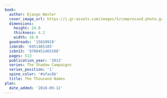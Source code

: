 ```yaml
---
book:
  author: Django Wexler
  cover_image_url: https://i.gr-assets.com/images/S/compressed.photo.goodreads.com/books/1355441268l/15810910._SX98_.jpg
  dimensions:
    height: 24.0
    thickness: 4.2
    width: 16.0
  goodreads: '15810910'
  isbn10: '0451465105'
  isbn13: '9780451465108'
  pages: 513
  publication_year: '2013'
  series: The Shadow Campaigns
  series_position: '1'
  spine_color: '#afac6b'
  title: The Thousand Names
plan:
  date_added: '2018-09-12'
---
```

